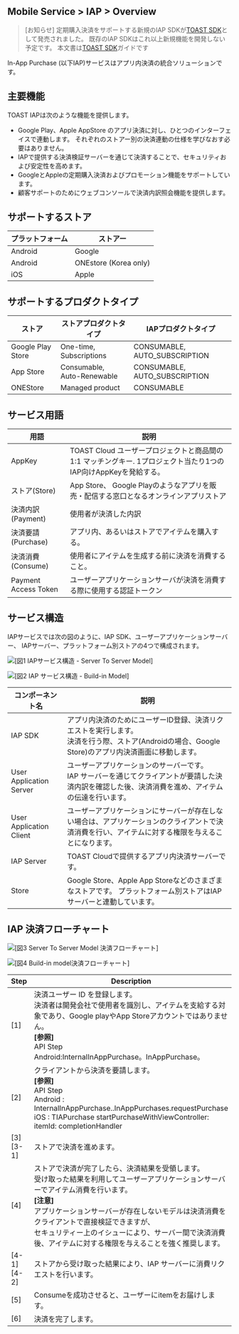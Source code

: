 ## Mobile Service > IAP > Overview

> [お知らせ]
> 定期購入決済をサポートする新規のIAP SDKが[TOAST SDK](http://docs.toast.com/ja/TOAST/ja/toast-sdk/overview/)として発売されました。
> 既存のIAP SDKはこれ以上新規機能を開発しない予定です。
> 本文書は[TOAST SDK](http://docs.toast.com/ja/TOAST/ja/toast-sdk/overview/)ガイドです


In-App Purchase (以下IAP)サービスはアプリ内決済の統合ソリューションです。


## 主要機能

TOAST IAPは次のような機能を提供します。

* Google Play、Apple AppStore のアプリ決済に対し、ひとつのインターフェイスで連動します。
それぞれのストアー別の決済連動の仕様を学びなおす必要はありません。
* IAPで提供する決済検証サーバーを通じて決済することで、セキュリティおよび安定性を高めます。
* GoogleとAppleの定期購入決済およびプロモーション機能をサポートしています。
* 顧客サポートのためにウェブコンソールで決済内訳照会機能を提供します。

## サポートするストア

| プラットフォーム | ストアー |
| --- | --- |
| Android | Google |
| Android | ONEstore (Korea only)|
| iOS | Apple |

## サポートするプロダクトタイプ

| ストア | ストアプロダクトタイプ| IAPプロダクトタイプ|    
|---|---|---|
| Google Play Store| One-time, Subscriptions | CONSUMABLE, AUTO_SUBSCRIPTION |
| App Store| Consumable, Auto-Renewable | CONSUMABLE, AUTO_SUBSCRIPTION |
| ONEStore|	Managed product | CONSUMABLE|

## サービス用語

| 用語 | 説明 |
| --- | --- |
| AppKey | TOAST Cloud ユーザープロジェクトと商品間の1:1 マッチングキー. 1プロジェクト当たり1つのIAP向けAppKeyを発給する。 |
| ストア(Store) | App Store、 Google Playのようなアプリを販売・配信する窓口となるオンラインアプリストア |
| 決済内訳(Payment) | 使用者が決済した内訳 |
| 決済要請(Purchase) | アプリ内、あるいはストアでアイテムを購入する。 |
| 決済消費(Consume) | 使用者にアイテムを生成する前に決済を消費すること。 |
| Payment Access Token | ユーザーアプリケーションサーバが決済を消費する際に使用する認証トークン |

## サービス構造

IAPサービスでは次の図のように、IAP SDK、ユーザーアプリケーションサーバー、 IAPサーバー、プラットフォーム別ストアの4つで構成されます。

![[図1 IAPサービス構造 - Server To Server Model]](http://static.toastoven.net/prod_iap/iap_n_1.png)


![[図2 IAP サービス構造 - Build-in Model]](http://static.toastoven.net/prod_iap/iap_n_23.png)


| コンポーネント名 | 説明 |
| ----- | --- |
| IAP SDK | アプリ内決済のためにユーザーID登録、決済リクエストを実行します。 <br> 決済を行う際、ストア(Androidの場合、Google Store)のアプリ内決済画面に移動します。 |
| User Application Server | ユーザーアプリケーションのサーバーです。 <br> IAP サーバーを通じてクライアントが要請した決済内訳を確認した後、決済消費を進め、アイテムの伝達を行います。 |
| User Application Client | ユーザーアプリケーションにサーバーが存在しない場合は、アプリケーションのクライアントで決済消費を行い、アイテムに対する権限を与えることになります。 |
| IAP Server | TOAST Cloudで提供するアプリ内決済サーバーです。|
| Store | Google Store、Apple App Storeなどのさまざまなストアです。 プラットフォーム別ストアはIAPサーバーと連動しています。 |


## IAP 決済フローチャート


![[図3 Server To Server Model 決済フローチャート]](http://static.toastoven.net/prod_iap/iap_n_28.png)


![[図4 Build-in model決済フローチャート]](http://static.toastoven.net/prod_iap/iap_n_29.png)


| Step | Description |
| ---------- | ----------- |
| [1] | 決済ユーザー ID を登録します。 <br>決済者は開発会社で使用者を識別し、アイテムを支給する対象であり、Google playやApp Storeアカウントではありません。<br>**[参照]**<br>API Step<br>Android:InternalInAppPurchase。InAppPurchase。 |
| [2] | クライアントから決済を要請します。<br>**[参照]** <br>API Step<br>Android : InternalInAppPurchase..InAppPurchases.requestPurchase<br>iOS : TIAPurchase startPurchaseWithViewController: itemId: completionHandler |
| [3]<br>[3-1] | ストアで決済を進めます。 |
| [4] | ストアで決済が完了したら、決済結果を受領します。<br> 受け取った結果を利用してユーザーアプリケーションサーバーでアイテム消費を行います。<br>**[注意]** <br>アプリケーションサーバーが存在しないモデルは決済消費をクライアントで直接検証できますが、 <br/> セキュリティー上のイシューにより、サーバー間で決済消費後、アイテムに対する権限を与えることを強く推奨します。 |
| [4-1]<br>[4-2] | ストアから受け取った結果により、IAP サーバーに消費リクエストを行います。 |
| [5] | Consumeを成功させると、ユーザーにitemをお届けします。 |
| [6] | 決済を完了します。 |
